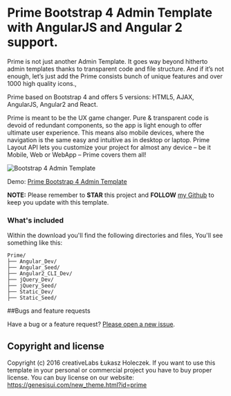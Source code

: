# Prime Bootstrap 4 Admin Template with AngularJS and Angular 2 support.

Prime is not just another Admin Template. It goes way beyond hitherto admin templates thanks to transparent code and file structure. And if it’s not enough, let’s just add the Prime consists bunch of unique features and over 1000 high quality icons.,

Prime based on Bootstrap 4 and offers 5 versions: HTML5, AJAX, AngularJS, Angular2 and React.

Prime is meant to be the UX game changer. Pure & transparent code is devoid of redundant components, so the app is light enough to offer ultimate user experience. This means also mobile devices, where the navigation is the same easy and intuitive as in desktop or laptop. Prime Layout API lets you customize your project for almost any device – be it Mobile, Web or WebApp – Prime covers them all!

<img src="https://genesisui.com/img/macbook-prime-bs4.png" alt="Bootstrap 4 Admin Template">

Demo: <a href="https://genesisui.com/new_theme.html?id=prime">Prime Bootstrap 4 Admin Template</a>

**NOTE:** Please remember to **STAR** this project and **FOLLOW** [my Github](https://github.com/mrholek) to keep you update with this template.

### What's included

Within the download you'll find the following directories and files, You'll see something like this:

```
Prime/
├── Angular_Dev/
├── Angular_Seed/
├── Angular2_CLI_Dev/
├── jQuery_Dev/
├── jQuery_Seed/
├── Static_Dev/
├── Static_Seed/

```

##Bugs and feature requests

Have a bug or a feature request? [Please open a new issue](https://github.com/mrholek/Prime-Bootstrap-4-Admin-Template-with-AngularJS-Angular-2-support/issues/new).

## Copyright and license

Copyright (c) 2016 creativeLabs Łukasz Holeczek. If you want to use this template in your personal or commercial project you have to buy proper license. You can buy license on our website: https://genesisui.com/new_theme.html?id=prime
